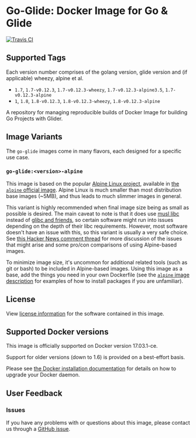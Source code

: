 # Go-Glide: Docker Image for Go &amp; Glide
[![Travis CI](https://travis-ci.org/harborfront/docker-go-glider.svg?branch=master)](https://travis-ci.org/harborfront/docker-go-glider?branch=master)

## Supported Tags
Each version number comprises of the golang version, glide version and (if applicable) wheezy, alpine et al.
- `1.7`, `1.7-v0.12.3`, `1.7-v0.12.3-wheezy`, `1.7-v0.12.3-alpine3.5`, `1.7-v0.12.3-alpine`
- `1`, `1.8`, `1.8-v0.12.3`, `1.8-v0.12.3-wheezy`, `1.8-v0.12.3-alpine`

A repository for managing reproducible builds of Docker Image for building Go Projects with Glider.

## Image Variants
The `go-glide` images come in many flavors, each designed for a specific use case.

### `go-glide:<version>-alpine`
This image is based on the popular [Alpine Linux project](http://alpinelinux.org/), available in [the `alpine` official image](https://hub.docker.com/_/alpine). Alpine Linux is much smaller than most distribution base images (~5MB), and thus leads to much slimmer images in general.

This variant is highly recommended when final image size being as small as possible is desired. The main caveat to note is that it does use [musl libc](http://www.musl-libc.org/) instead of [glibc and friends](http://www.etalabs.net/compare_libcs.html), so certain software might run into issues depending on the depth of their libc requirements. However, most software doesn't have an issue with this, so this variant is usually a very safe choice. See [this Hacker News comment thread](https://news.ycombinator.com/item?id=10782897) for more discussion of the issues that might arise and some pro/con comparisons of using Alpine-based images.

To minimize image size, it's uncommon for additional related tools (such as git or bash) to be included in Alpine-based images. Using this image as a base, add the things you need in your own Dockerfile (see the [`alpine` image description](https://hub.docker.com/_/alpine/) for examples of how to install packages if you are unfamiliar).



## License
View [license information](https://github.com/harborfront/docker-go-glider/blob/master/LICENSE) for the software contained in this image.

## Supported Docker versions
This image is officially supported on Docker version 17.03.1-ce.

Support for older versions (down to 1.6) is provided on a best-effort basis.

Please see [the Docker installation documentation](https://docs.docker.com/installation/) for details on how to upgrade your Docker daemon.

## User Feedback
### Issues
If you have any problems with or questions about this image, please contact us through a [GitHub issue](https://github.com/harborfront/docker-go-glider/issues).
